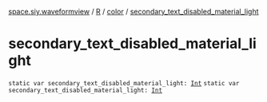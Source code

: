 [space.siy.waveformview](../../index.md) / [R](../index.md) / [color](index.md) / [secondary_text_disabled_material_light](./secondary_text_disabled_material_light.md)

# secondary_text_disabled_material_light

`static var secondary_text_disabled_material_light: `[`Int`](https://kotlinlang.org/api/latest/jvm/stdlib/kotlin/-int/index.html)
`static var secondary_text_disabled_material_light: `[`Int`](https://kotlinlang.org/api/latest/jvm/stdlib/kotlin/-int/index.html)